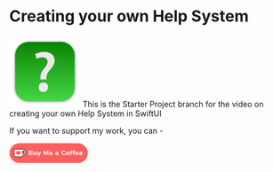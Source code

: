 # Creating your own Help System

![mac128](Images/mac128.png) This is the Starter Project branch  for the video on creating your own Help System in SwiftUI



If you want to support my work, you can - </br>

<a href='https://ko-fi.com/Z8Z22WRVG' target='_blank'><img height='36' style='border:0px;height:36px;' src='Images/kofi3.png' border='0' alt='Buy Me a Coffee at ko-fi.com' /></a>

